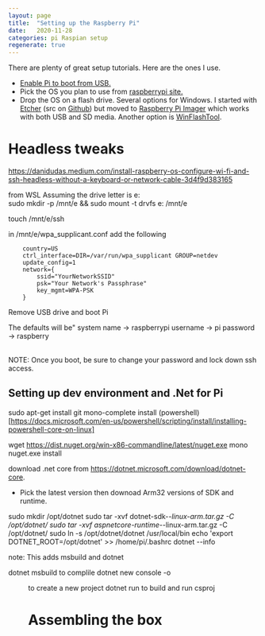 ```yaml
---
layout: page
title:  "Setting up the Raspberry Pi"
date:   2020-11-28
categories: pi Raspian setup
regenerate: true
---
```

 
There are plenty of great setup tutorials.  Here are the ones I use.

- [Enable Pi to boot from USB.](https://www.raspberrypi.org/documentation/hardware/raspberrypi/bootmodes/msd.md)
- Pick the OS you plan to use from [raspberrypi site.](https://www.raspberrypi.org/software/operating-systems/)
- Drop the OS on a flash drive.  Several options for Windows.  I started with [Etcher](https://www.balena.io/etcher/)  (src on [Github](https://github.com/balena-io/etcher)) but moved to [Raspberry Pi Imager](https://www.raspberrypi.org/software/) which works with both USB and SD media.  Another option is [WinFlashTool](https://sysprogs.com/winflashtool/download/).


# Headless tweaks
https://danidudas.medium.com/install-raspberry-os-configure-wi-fi-and-ssh-headless-without-a-keyboard-or-network-cable-3d4f9d383165

from WSL
Assuming the drive letter is e:\
sudo mkdir -p /mnt/e && sudo mount -t drvfs e: /mnt/e

touch /mnt/e/ssh

in /mnt/e/wpa_supplicant.conf add the following

```
    country=US
    ctrl_interface=DIR=/var/run/wpa_supplicant GROUP=netdev 
    update_config=1
    network={
        ssid="YourNetworkSSID"
        psk="Your Network's Passphrase"
        key_mgmt=WPA-PSK
    }
```

Remove USB drive and boot Pi


The defaults will be"
system name -> raspberrypi
username -> pi
password -> raspberry

<br>
NOTE: Once you boot, be sure to change your password and lock down ssh access.


## Setting up dev environment and .Net for Pi
sudo apt-get install git mono-complete
install (powershell)[https://docs.microsoft.com/en-us/powershell/scripting/install/installing-powershell-core-on-linux]

wget https://dist.nuget.org/win-x86-commandline/latest/nuget.exe
mono nuget.exe install

download .net core from https://dotnet.microsoft.com/download/dotnet-core.
   - Pick the latest version then downoad Arm32 versions of SDK and runtime. 

sudo mkdir /opt/dotnet
sudo tar -xvf dotnet-sdk-*-linux-arm.tar.gz -C /opt/dotnet/
sudo tar -xvf aspnetcore-runtime-*-linux-arm.tar.gz -C /opt/dotnet/
sudo ln -s /opt/dotnet/dotnet /usr/local/bin
echo 'export DOTNET_ROOT=/opt/dotnet' >> /home/pi/.bashrc
dotnet --info

note:  This adds msbuild and dotnet

dotnet msbuild to complile
dotnet new console -o <dir>  to create a new project
dotnet run to build and run csproj


# Assembling the box
#
